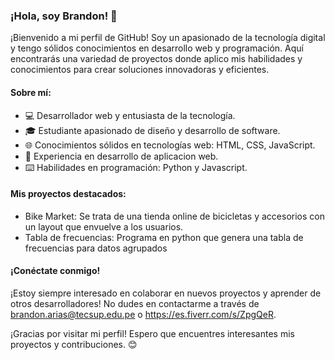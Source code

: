 ### ¡Hola, soy Brandon! 👋

¡Bienvenido a mi perfil de GitHub! Soy un apasionado de la tecnología digital y tengo sólidos conocimientos en desarrollo web y programación. Aquí encontrarás una variedad de proyectos donde aplico mis habilidades y conocimientos para crear soluciones innovadoras y eficientes.

#### Sobre mí:

- 💻 Desarrollador web y entusiasta de la tecnología.
- 🎓 Estudiante apasionado de diseño y desarrollo de software.
- 🌐 Conocimientos sólidos en tecnologías web: HTML, CSS, JavaScript.
- 🚀 Experiencia en desarrollo de aplicacion web.
- ⌨️ Habilidades en programación: Python y Javascript. 

#### Mis proyectos destacados:

- Bike Market: Se trata de una tienda online de bicicletas y accesorios con un layout que envuelve a los usuarios.
- Tabla de frecuencias: Programa en python que genera una tabla de frecuencias para datos agrupados

#### ¡Conéctate conmigo!

¡Estoy siempre interesado en colaborar en nuevos proyectos y aprender de otros desarrolladores! No dudes en contactarme a través de brandon.arias@tecsup.edu.pe o https://es.fiverr.com/s/ZpgQeR.

¡Gracias por visitar mi perfil! Espero que encuentres interesantes mis proyectos y contribuciones. 😊
